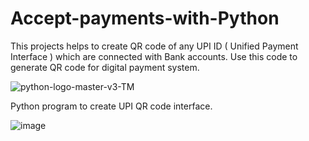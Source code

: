# Accept-payments-with-Python
This projects helps to create QR code of any UPI ID ( Unified Payment Interface ) which are connected with Bank accounts. Use this code to generate QR code for digital payment system.

![python-logo-master-v3-TM](https://github.com/user-attachments/assets/4ac72d23-db80-4d00-91d5-c10523af7914)

Python program to create UPI QR code interface.

![image](https://github.com/user-attachments/assets/8a1b22ea-2ddd-46d9-9853-1f578a684416)
